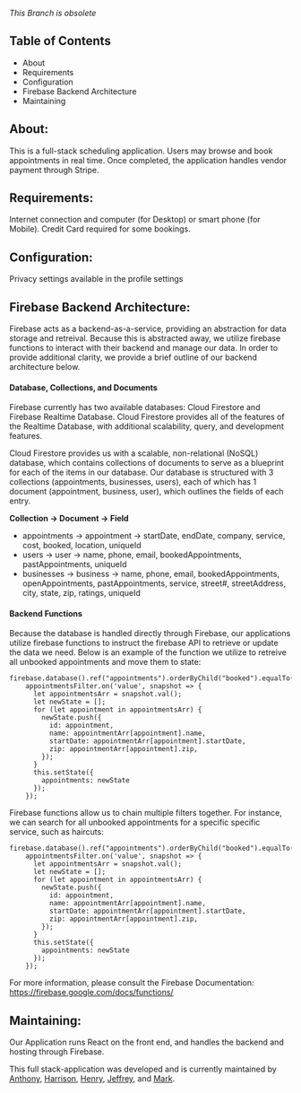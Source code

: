 *This Branch is obsolete*

Table of Contents
-----------------

* About
* Requirements 
* Configuration
* Firebase Backend Architecture
* Maintaining


<h2>About:</h2>
This is a full-stack scheduling application. Users may browse and book appointments in real time. Once completed, the application handles vendor payment through Stripe.

<h2>Requirements:</h2>
Internet connection and computer (for Desktop) or smart phone (for Mobile). Credit Card required for some bookings.

<h2>Configuration:</h2>
Privacy settings available in the profile settings

<h2>Firebase Backend Architecture:</h2>
Firebase acts as a backend-as-a-service, providing an abstraction for data storage and retreival. Because this is abstracted away, we utilize firebase functions to interact with their backend and manage our data. In order to provide additional clarity, we provide a brief outline of our backend architecture below.

<h4>Database, Collections, and Documents</h4>
Firebase currently has two available databases: Cloud Firestore and Firebase Realtime Database. Cloud Firestore provides all of the features of the Realtime Database, with additional scalability, query, and development features. 

Cloud Firestore provides us with a scalable, non-relational (NoSQL) database, which contains collections of documents to serve as a blueprint for each of the items in our database. Our database is structured with 3 collections (appointments, businesses, users), each of which has 1 document (appointment, business, user), which outlines the fields of each entry. 

**Collection -> Document -> Field**
* appointments -> appointment -> startDate, endDate, company, service, cost, booked, location, uniqueId 
* users -> user -> name, phone, email, bookedAppointments, pastAppointments, uniqueId
* businesses -> business -> name, phone, email, bookedAppointments, openAppointments, pastAppointments, service, street#, streetAddress, city, state, zip, ratings, uniqueId

<h4>Backend Functions</h4>
Because the database is handled directly through Firebase, our applications utilize firebase functions to instruct the firebase API to retrieve or update the data we need. Below is an example of the function we utilize to retreive all unbooked appointments and move them to state:

```
firebase.database().ref("appointments").orderByChild("booked").equalTo("no");
    appointmentsFilter.on('value', snapshot => {
      let appointmentsArr = snapshot.val();
      let newState = [];
      for (let appointment in appointmentsArr) {
        newState.push({
          id: appointment,
          name: appointmentArr[appointment].name,
          startDate: appointmentArr[appointment].startDate,
          zip: appointmentArr[appointment].zip,
        });
      }
      this.setState({
        appointments: newState
      });
    });
```

Firebase functions allow us to chain multiple filters together. For instance, we can search for all unbooked appointments for a specific specific service, such as haircuts: 

```
firebase.database().ref("appointments").orderByChild("booked").equalTo("no").orderByChild("service").equalTo("haircuts");
    appointmentsFilter.on('value', snapshot => {
      let appointmentsArr = snapshot.val();
      let newState = [];
      for (let appointment in appointmentsArr) {
        newState.push({
          id: appointment,
          name: appointmentArr[appointment].name,
          startDate: appointmentArr[appointment].startDate,
          zip: appointmentArr[appointment].zip,
        });
      }
      this.setState({
        appointments: newState
      });
    });
```

For more information, please consult the Firebase Documentation: https://firebase.google.com/docs/functions/

<h2>Maintaining:</h2>
Our Application runs React on the front end, and handles the backend and hosting through Firebase.

This full stack-application was developed and is currently maintained by [Anthony](https://github.com/Anthony-Calderaro), [Harrison](https://github.com/harrisonbrock),  [Henry](https://github.com/Remastered21), [Jeffrey](https://github.com/phantomflynn), and [Mark](https://github.com/htla3). 
